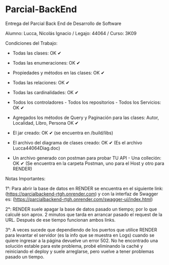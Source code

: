 # Parcial-BackEnd

Entrega del Parcial Back End de Desarrollo de Software

Alumno: Lucca, Nicolás Ignacio / Legajo: 44064 / Curso: 3K09

Condiciones del Trabajo:

- Todas las clases: OK ✔

- Todas las enumeraciones: OK ✔

- Propiedades y métodos en las clases: OK ✔

- Todas las relaciones: OK ✔

- Todas las cardinalidades: OK ✔

- Todos los controladores - Todos los repositorios - Todos los Servicios: OK ✔

- Agregados los métodos de Query y Paginación para las clases: Autor, Localidad, Libro, Persona OK ✔

-  El jar creado: OK ✔ (se encuentra en /build/libs)

- El archivo del diagrama de clases creado: OK ✔ (Es el archivo Lucca44064Diag.doc)

- Un archivo generado con postman para probar TU API - Una colleción: OK ✔ (Se encuentra en la carpeta Postman, uno para el Host y otro para RENDER)

Notas Importantes: 

1°: Para abrir la base de datos en RENDER se encuentra en el siguiente link: (https://parcialbackend-rtgh.onrender.com) y con la interfaz de Swagger es: (https://parcialbackend-rtgh.onrender.com/swagger-ui/index.html)

2°: RENDER suele apagar la base de datos pasado un tiempo; por lo que calculé son aprox. 2 minutos que tarda en arrancar pasado el request de la URL. Después de ese tiempo funcionan ambos links.

3°: A veces sucede que dependiendo de los puertos que utilice RENDER para levantar el servidor (es la info que se muestra en Logs) cuando se quiere ingresar a la página devuelve un error 502. No he encontrado una solución estable para este problema, probé eliminando la caché y reiniciando el deploy y suele arreglarse, pero vuelve a tener problemas pasado un tiempo. 
